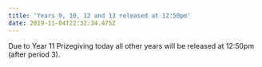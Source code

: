 ```yaml
---
title: 'Years 9, 10, 12 and 13 released at 12:50pm'
date: 2019-11-04T22:32:34.475Z
---
```

Due to Year 11 Prizegiving today all other years will be released at 12:50pm (after period 3).
